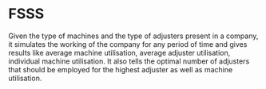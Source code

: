 FSSS
====
Given the type of machines and the type of adjusters present in a company,
it simulates the working of the company for any period of time and gives results like
average machine utilisation, average adjuster utilisation, individual machine utilisation.
It also tells the optimal number of adjusters that should be employed for the highest adjuster
as well as machine utilisation.
